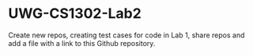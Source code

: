 # UWG-CS1302-Lab2
Create new repos, creating test cases for code in Lab 1, share repos and add a file with a link to this Github repository. 
